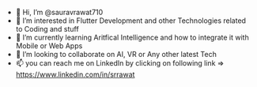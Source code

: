 - 👋 Hi, I’m @sauravrawat710
- 👀 I’m interested in Flutter Development and other Technologies related to Coding and stuff
- 🌱 I’m currently learning Aritfical Intelligence and how to integrate it with Mobile or Web Apps
- 💞️ I’m looking to collaborate on AI, VR or Any other latest Tech
- 📫 you can reach me on LinkedIn by clicking on following link => https://www.linkedin.com/in/srrawat

<!---
sauravrawat710/sauravrawat710 is a ✨ special ✨ repository because its `README.md` (this file) appears on your GitHub profile.
You can click the Preview link to take a look at your changes.
--->
